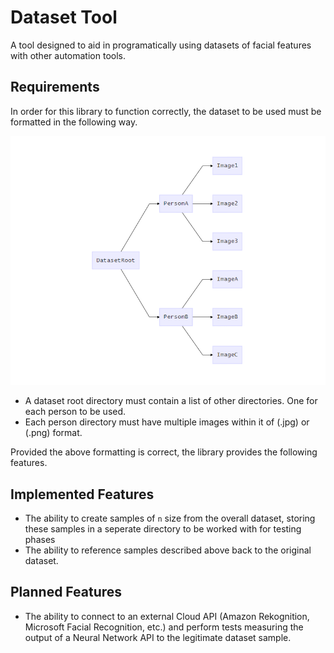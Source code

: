 # Dataset Tool
A tool designed to aid in programatically using datasets of facial features with other automation tools. 

## Requirements
In order for this library to function correctly, the dataset to be used must be formatted in the following way.

![Graph](https://raw.githubusercontent.com/2019-summer-research/Facial-Recgonition-Dataset-API/master/img/FileGraph.png)

* A dataset root directory must contain a list of other directories. One for each person to be used.
* Each person directory must have multiple images within it of (.jpg) or (.png) format. 

Provided the above formatting is correct, the library provides the following features.

## Implemented Features
* The ability to create samples of `n` size from the overall dataset, storing these samples in a seperate directory to be worked with for testing phases
* The ability to reference samples described above back to the original dataset.

## Planned Features
* The ability to connect to an external Cloud API (Amazon Rekognition, Microsoft Facial Recognition, etc.) and perform 
tests measuring the output of a Neural Network API to the legitimate dataset sample. 
